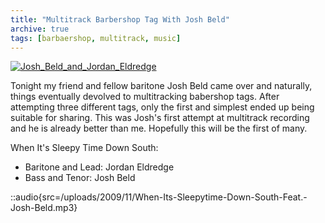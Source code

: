 ```yaml
---
title: "Multitrack Barbershop Tag With Josh Beld"
archive: true
tags: [barbaershop, multitrack, music]
---
```


[![Josh_Beld_and_Jordan_Eldredge](/uploads/2009/11/Josh_Beld_and_Jordan_Eldredge.jpg "Josh_Beld_and_Jordan_Eldredge")](/uploads/2009/11/Josh_Beld_and_Jordan_Eldredge.jpg)

Tonight my friend and fellow baritone Josh Beld came over and naturally, things eventually devolved to multitracking babershop tags. After attempting three different tags, only the first and simplest ended up being suitable for sharing. This was Josh's first attempt at multitrack recording and he is already better than me. Hopefully this will be the first of many.

When It's Sleepy Time Down South:

- Baritone and Lead: Jordan Eldredge
- Bass and Tenor: Josh Beld

::audio{src=/uploads/2009/11/When-Its-Sleepytime-Down-South-Feat.-Josh-Beld.mp3}
